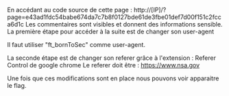 En accédant au code source de cette page :
http://[IP]/?page=e43ad1fdc54babe674da7c7b8f0127bde61de3fbe01def7d00f151c2fcca6d1c
Les commentaires sont visibles et donnent des informations sensible.
La première étape pour accéder à la suite est de changer son user-agent

Il faut utiliser "ft_bornToSec" comme user-agent.

La seconde étape est de changer son referer grâce à l'extension : Referer Control de google chrome
Le referer doit être : https://www.nsa.gov

Une fois que ces modifications sont en place nous pouvons voir apparaitre le flag.